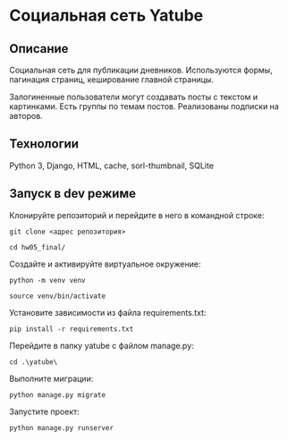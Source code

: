 # Социальная сеть Yatube

## Описание
Социальная сеть для публикации дневников. Используются формы, пагинация страниц, кеширование главной страницы.

Залогиненные пользователи могут создавать посты с текстом и картинками. Есть группы по темам постов. Реализованы подписки на авторов.

## Технологии
Python 3, Django, HTML, cache, sorl-thumbnail, SQLite

## Запуск в dev режиме
Клонируйте репозиторий и перейдите в него в командной строке:
```
git clone <адрес репозитория>
```
```
cd hw05_final/
```
Cоздайте и активируйте виртуальное окружение:
```
python -m venv venv
```
```
source venv/bin/activate
```
Установите зависимости из файла requirements.txt:
```
pip install -r requirements.txt
```
Перейдите в папку yatube с файлом manage.py:
```
cd .\yatube\
```
Выполните миграции:
```
python manage.py migrate
```
Запустите проект:
```
python manage.py runserver
```
